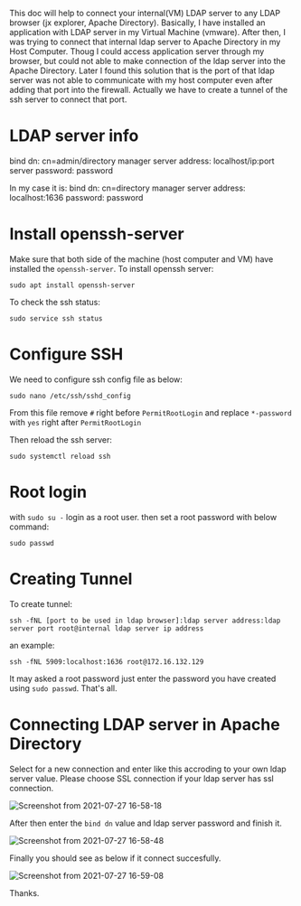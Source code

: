 This doc will help to connect your internal(VM) LDAP server to any LDAP browser (jx explorer, Apache Directory).
Basically, I have installed an application with LDAP server in my Virtual Machine (vmware). After then, I was trying to connect that internal ldap server to Apache Directory in my Host Computer.
Thoug I could access application server through my browser, but could not able to make connection of the ldap server into the Apache Directory. Later I found this solution that is the port of that ldap server was not able to communicate with my host computer even after adding that port into the firewall.
Actually we have to create a tunnel of the ssh server to connect that port. 

# LDAP server info

bind dn: cn=admin/directory manager
server address: localhost/ip:port
server password: password

In my case it is:
bind dn: cn=directory manager
server address: localhost:1636
password: password

# Install openssh-server

Make sure that both side of the machine (host computer and VM) have installed the `openssh-server`.
To install openssh server:

```
sudo apt install openssh-server
```
To check the ssh status:

```
sudo service ssh status
```
# Configure SSH

We need to configure ssh config file as below:

```
sudo nano /etc/ssh/sshd_config
```

From this file remove `#` right before `PermitRootLogin` and replace `*-password` with `yes` right after `PermitRootLogin`

Then reload the ssh server:

```
sudo systemctl reload ssh
```

# Root login

with `sudo su -` login as a root user. then set a root password with below command:

```
sudo passwd
```

# Creating Tunnel

To create tunnel:

```
ssh -fNL [port to be used in ldap browser]:ldap server address:ldap server port root@internal ldap server ip address
```

an example:

```
ssh -fNL 5909:localhost:1636 root@172.16.132.129
```

It may asked a root password just enter the password you have created using `sudo passwd`. 
That's all.

# Connecting LDAP server in Apache Directory

Select for a new connection and enter like this accroding to your own ldap server value. Please choose SSL connection if your ldap server has ssl connection.

![Screenshot from 2021-07-27 16-58-18](https://user-images.githubusercontent.com/20867846/127233153-f3613156-1b38-401a-85bc-06ec2ce560df.png)

After then enter the `bind dn` value and ldap server password and finish it.

![Screenshot from 2021-07-27 16-58-48](https://user-images.githubusercontent.com/20867846/127233157-a269ca64-c2c3-4fe5-8b88-ffea405ba3d7.png)

Finally you should see as below if it connect succesfully.

![Screenshot from 2021-07-27 16-59-08](https://user-images.githubusercontent.com/20867846/127233158-d245a917-0d3a-4a38-9296-75c551799510.png)

Thanks.
